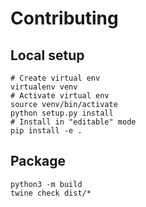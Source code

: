 # Contributing

## Local setup

```
# Create virtual env
virtualenv venv
# Activate virtual env
source venv/bin/activate
python setup.py install
# Install in "editable" mode
pip install -e .
```

## Package

```
python3 -m build 
twine check dist/*
```

